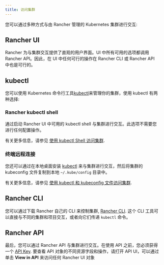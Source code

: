 ```yaml
---
title: 访问集群
---
```


您可以通过多种方式与由 Rancher 管理的 Kubernetes 集群进行交互:

## Rancher UI

Rancher 为与集群交互提供了直观的用户界面。UI 中所有可用的选项都调用 Rancher API。因此，在 UI 中任何可行的操作在 Rancher CLI 或 Rancher API 中也是可行的。

## kubectl

您可以使用 Kubernetes 命令行工具[kubectl](https://kubernetes.io/docs/reference/kubectl/overview/)来管理你的集群，使用 kubectl 有两种选择:

### Rancher kubectl shell

通过启动 Rancher UI 中可用的 kubectl shell 与集群进行交互。此选项不需要您进行任何配置操作。

有关更多信息，请参见 [使用 kubectl Shell 访问集群](/docs/cluster-admin/cluster-access/kubectl/_index).

### 终端远程连接

您还可以通过在本地桌面安装 [kubectl](https://kubernetes.io/docs/tasks/tools/install-kubectl/) 来与集群进行交互，然后将集群的 kubeconfig 文件复制到本地 `~/.kube/config` 目录中。

有关更多信息，请参见 [使用 kubectl 和 kubeconfig 文件访问集群](/docs/cluster-admin/cluster-access/kubectl/_index).

## Rancher CLI

您可以通过下载 Rancher 自己的 CLI 来控制集群, [Rancher CLI](/docs/cli/_index). 这个 CLI 工具可以直接与不同的集群和项目交互，或者向它们传递 `kubectl` 命令。

## Rancher API

最后，您可以通过 Rancher API 与集群进行交互。在使用 API 之前，您必须获得一个 [API Key](/docs/user-settings/api-keys/_index). 要查看 API 对象的不同资源字段和操作，请打开 API UI，可以通过单击 **View in API** 来访问任何 Rancher UI 对象
